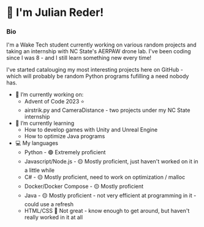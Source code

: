 # 👋 I'm Julian Reder!

### Bio

I'm a Wake Tech student currently working on various random projects and taking an internship with NC State's AERPAW drone lab.
I've been coding since I was 8 - and I still learn something new every time!

I've started catalouging my most interesting projects here on GitHub - which will probably be random Python programs fufilling a need nobody has.
- 🔭 I’m currently working on:
  - Advent of Code 2023 ⭐
  - airstrik.py and CameraDistance - two projects under my NC State internship
- 🌱 I’m currently learning
  - How to develop games with Unity and Unreal Engine
  - How to optimize Java programs
- 💻 My languages
   - Python - 🟢 Extremely proficient
   - Javascript/Node.js - 🟡 Mostly proficient, just haven't worked on it in a little while
   - C# - 🟡 Mostly proficient, need to work on optimization / malloc
   - Docker/Docker Compose - 🟡 Mostly proficient
   - Java - 🟡 Mostly proficient - not very efficient at programming in it - could use a refresh
   - HTML/CSS 🔴 Not great - know enough to get around, but haven't really worked in it at all

